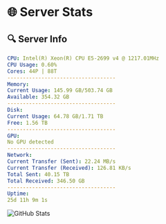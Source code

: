 # 🌐 Server Stats
## 🔍 Server Info
```yaml
CPU: Intel(R) Xeon(R) CPU E5-2699 v4 @ 1217.01MHz
CPU Usage: 0.60%
Cores: 44P | 88T
-----------------------------------
Memory:
Current Usage: 145.99 GB/503.74 GB
Available: 354.32 GB
-----------------------------------
Disk:
Current Usage: 64.78 GB/1.71 TB
Free: 1.56 TB
-----------------------------------
GPU:
No GPU detected
-----------------------------------
Network:
Current Transfer (Sent): 22.24 MB/s
Current Transfer (Received): 126.81 KB/s
Total Sent: 40.15 TB
Total Received: 346.50 GB
-----------------------------------
Uptime:
25d 11h 9m 1s
```
![GitHub Stats](https://img.shields.io/badge/Updated-2025-04-02_08:31:50-blue)